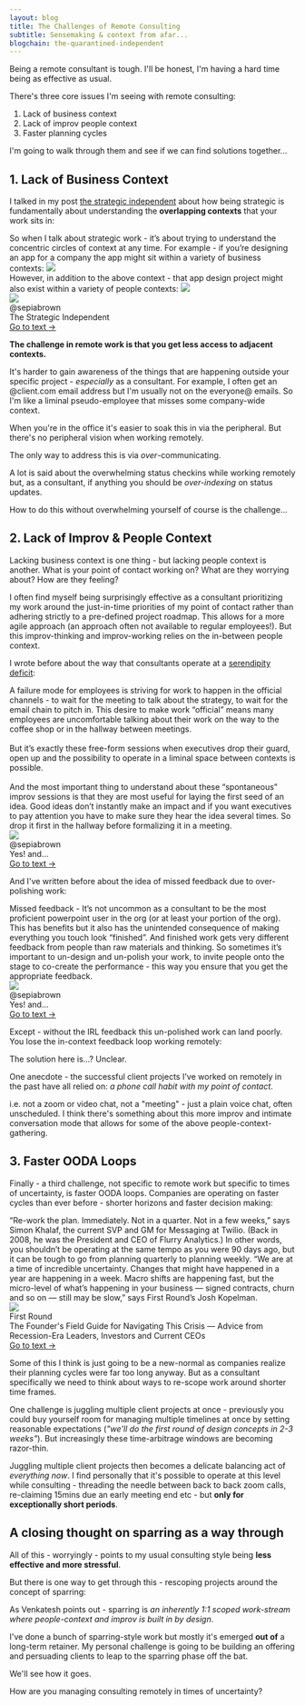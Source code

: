 ```yaml
---
layout: blog
title: The Challenges of Remote Consulting
subtitle: Sensemaking & context from afar...
blogchain: the-quarantined-independent
---
```


Being a remote consultant is tough. I'll be honest, I'm having a hard time being as effective as usual.

There's three core issues I'm seeing with remote consulting:

1. Lack of business context
2. Lack of improv people context 
3. Faster planning cycles

I'm going to walk through them and see if we can find solutions together...

## 1. Lack of Business Context

I talked in my post [the strategic independent](https://sepiabrown.github.io/2019/04/04/the-strategic-independent/) about how being strategic is fundamentally about understanding the **overlapping contexts** that your work sits in:


<link rel="stylesheet" href="https://files-lovat-six.now.sh/quote.css" type="text/css">
<div class="portal-container-519256">

<div id="portal-parent-519256" class="portal-parent-519256">
<div class="portal-content-519256">So when I talk about strategic work - it’s about trying to understand the concentric circles of context at any time. For example - if you’re designing an app for a company the app might sit within a variety of business contexts:
<img src="https://sepiabrown.github.io/images/context1.png">
<br>However, in addition to the above context - that app design project might also exist within a variety of people contexts:
<img src="https://sepiabrown.github.io/images/context2.png">
</div>       
</div>

<div class="portal-head-519256">       
<div class="portal-avatar-519256"><img class="mini-favicon-519256" src="https://s2.googleusercontent.com/s2/favicons?domain_url=https://sepiabrown.github.io/2019/04/04/the-strategic-independent/"></div>     
<div class="portal-metadata-519256">
<div class="portal-title-519256">
<div class="portal-author-519256">@sepiabrown</div>
<div class="title-wrapper-519256">The Strategic Independent</div>
</div> 
</div>

<div class="portal-backlink-519256"><a target="_blank" href="https://sepiabrown.github.io/2019/04/04/the-strategic-independent/" class="portal-arrow-519256">Go to text <span class="right-arrow">→</span></a></div>
</div>  

</div>

**The challenge in remote work is that you get less access to adjacent contexts.**

It's harder to gain awareness of the things that are happening outside your specific project - *especially* as a consultant. For example, I often get an @client.com email address but I'm usually not on the everyone@ emails. So I'm like a liminal pseudo-employee that misses some company-wide context.

When you're in the office it's easier to soak this in via the peripheral. But there's no peripheral vision when working remotely.

The only way to address this is via *over*-communicating.

A lot is said about the overwhelming status checkins while working remotely but, as a consultant, if anything you should be *over-indexing* on status updates.

How to do this without overwhelming yourself of course is the challenge...

## 2. Lack of Improv & People Context

Lacking business context is one thing - but lacking people context is another. What is your point of contact working on? What are they worrying about? How are they feeling?

I often find myself being surprisingly effective as a consultant prioritizing my work around the just-in-time priorities of my point of contact rather than adhering strictly to a pre-defined project roadmap. This allows for a more agile approach (an approach often not available to regular employees!). But this improv-thinking and improv-working relies on the in-between people context.

I wrote before about the way that consultants operate at a [serendipity deficit](https://sepiabrown.github.io/2019/11/18/yes-and/#the-serendipity-deficit-of-consultants--manufacturing-improv-sessions):


<link rel="stylesheet" href="https://files-lovat-six.now.sh/quote.css" type="text/css">
<div class="portal-container-519256">

<div id="portal-parent-519256" class="portal-parent-519256">
<div class="portal-content-519256">A failure mode for employees is striving for work to happen in the official channels - to wait for the meeting to talk about the strategy, to wait for the email chain to pitch in. This desire to make work “official” means many employees are uncomfortable talking about their work on the way to the coffee shop or in the hallway between meetings.<br><br>But it’s exactly these free-form sessions when executives drop their guard, open up and the possibility to operate in a liminal space between contexts is possible.<br><br>And the most important thing to understand about these “spontaneous” improv sessions is that they are most useful for laying the first seed of an idea. Good ideas don’t instantly make an impact and if you want executives to pay attention you have to make sure they hear the idea several times. So drop it first in the hallway before formalizing it in a meeting.</div>       
</div>

<div class="portal-head-519256">       
<div class="portal-avatar-519256"><img class="mini-favicon-519256" src="https://s2.googleusercontent.com/s2/favicons?domain_url=https://sepiabrown.github.io/2019/11/18/yes-and/#the-serendipity-deficit-of-consultants--manufacturing-improv-sessions"></div>     
<div class="portal-metadata-519256">
<div class="portal-title-519256">
<div class="portal-author-519256">@sepiabrown</div>
<div class="title-wrapper-519256">Yes! and...</div>
</div> 
</div>

<div class="portal-backlink-519256"><a target="_blank" href="https://sepiabrown.github.io/2019/11/18/yes-and/#the-serendipity-deficit-of-consultants--manufacturing-improv-sessions" class="portal-arrow-519256">Go to text <span class="right-arrow">→</span></a></div>
</div>  

</div>

And I've written before about the idea of missed feedback due to over-polishing work:

<link rel="stylesheet" href="https://files-lovat-six.now.sh/quote.css" type="text/css">
<div class="portal-container-519256">

<div id="portal-parent-519256" class="portal-parent-519256">
<div class="portal-content-519256">Missed feedback - It’s not uncommon as a consultant to be the most proficient powerpoint user in the org (or at least your portion of the org). This has benefits but it also has the unintended consequence of making everything you touch look “finished”. And finished work gets very different feedback from people than raw materials and thinking. So sometimes it’s important to un-design and un-polish your work, to invite people onto the stage to co-create the performance - this way you ensure that you get the appropriate feedback.</div>       
</div>

<div class="portal-head-519256">       
<div class="portal-avatar-519256"><img class="mini-favicon-519256" src="https://s2.googleusercontent.com/s2/favicons?domain_url=https://sepiabrown.github.io/2019/11/18/yes-and/"></div>     
<div class="portal-metadata-519256">
<div class="portal-title-519256">
<div class="portal-author-519256">@sepiabrown</div>
<div class="title-wrapper-519256">Yes! and...</div>
</div> 
</div>

<div class="portal-backlink-519256"><a target="_blank" href="https://sepiabrown.github.io/2019/11/18/yes-and/" class="portal-arrow-519256">Go to text <span class="right-arrow">→</span></a></div>
</div>  

</div>

Except - without the IRL feedback this un-polished work can land poorly. You lose the in-context feedback loop working remotely:

<blockquote class='twitter-tweet' data-conversation='none'><a href='https://twitter.com/pojmasta/status/1257712649900560385'></a></blockquote> <script async src='https://platform.twitter.com/widgets.js' charset='utf-8'></script>

The solution here is...? Unclear.

One anecdote - the successful client projects I've worked on remotely in the past have all relied on: *a phone call habit with my point of contact*.

i.e. not a zoom or video chat, not a "meeting" - just a plain voice chat, often unscheduled. I think there's something about this more improv and intimate conversation mode that allows for some of the above people-context-gathering.



## 3. Faster OODA Loops

Finally - a third challenge, not specific to remote work but specific to times of uncertainty, is faster OODA loops. Companies are operating on faster cycles than ever before - shorter horizons and faster decision making:

<link rel="stylesheet" href="https://files-lovat-six.now.sh/quote.css" type="text/css">
<div class="portal-container-519256">
<div id="portal-parent-519256" class="portal-parent-519256">
<div class="portal-content-519256">“Re-work the plan. Immediately. Not in a quarter. Not in a few weeks,” says Simon Khalaf, the current SVP and GM for Messaging at Twilio. (Back in 2008, he was the President and CEO of Flurry Analytics.) In other words, you shouldn’t be operating at the same tempo as you were 90 days ago, but it can be tough to go from planning quarterly to planning weekly. “We are at a time of incredible uncertainty. Changes that might have happened in a year are happening in a week. Macro shifts are happening fast, but the micro-level of what’s happening in your business — signed contracts, churn and so on — still may be slow,” says First Round’s Josh Kopelman.</div>       
</div>
<div class="portal-head-519256">       
<div class="portal-avatar-519256"><img class="mini-favicon-519256" src="https://s2.googleusercontent.com/s2/favicons?domain_url=https://firstround.com/review/the-founders-field-guide-for-navigating-this-crisis-advice-from-recession-era-leaders-investors-and-ceos-currently-at-the-helm/"></div>     
<div class="portal-metadata-519256">
<div class="portal-title-519256">
<div class="portal-author-519256">First Round</div>
<div class="title-wrapper-519256">The Founder's Field Guide for Navigating This Crisis — Advice from Recession-Era Leaders, Investors and Current CEOs</div>
</div> 
</div>
<div class="portal-backlink-519256"><a target="_blank" href="https://firstround.com/review/the-founders-field-guide-for-navigating-this-crisis-advice-from-recession-era-leaders-investors-and-ceos-currently-at-the-helm/" class="portal-arrow-519256">Go to text <span class="right-arrow">→</span></a></div>
</div>  
</div>

Some of this I think is just going to be a new-normal as companies realize their planning cycles were far too long anyway. But as a consultant specifically we need to think about ways to re-scope work around shorter time frames.

One challenge is juggling multiple client projects at once - previously you could buy yourself room for managing multiple timelines at once by setting reasonable expectations (*"we'll do the first round of design concepts in 2-3 weeks"*). But increasingly these time-arbitrage windows are becoming razor-thin.

Juggling multiple client projects then becomes a delicate balancing act of *everything now*. I find personally that it's possible to operate at this level while consulting - threading the needle between back to back zoom calls, re-claiming 15mins due an early meeting end etc - but **only for exceptionally short periods**.

## A closing thought on sparring as a way through

All of this - worryingly - points to my usual consulting style being **less effective and more stressful**.

But there is one way to get through this - rescoping projects around the concept of sparring:

<blockquote class='twitter-tweet' data-conversation='none'><a href='https://twitter.com/vgr/status/1257702466528792577'></a></blockquote> <script async src='https://platform.twitter.com/widgets.js' charset='utf-8'></script>

As Venkatesh points out - sparring is *an inherently 1:1 scoped work-stream where people-context and improv is built in by design*.

I've done a bunch of sparring-style work but mostly it's emerged **out of** a long-term retainer. My personal challenge is going to be building an offering and persuading clients to leap to the sparring phase off the bat.

We'll see how it goes.

How are you managing consulting remotely in times of uncertainty?




